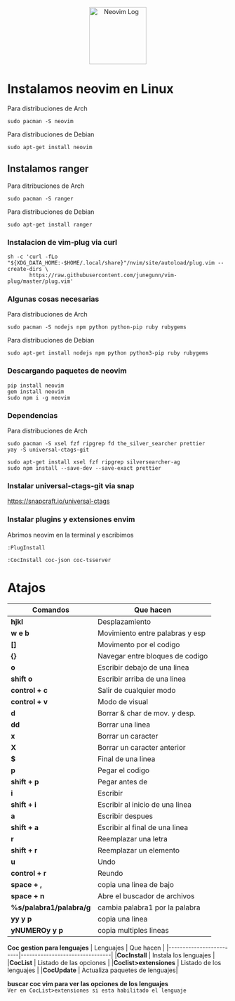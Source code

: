 <p align="center">
  <a href="https://neovim.io/">
    <img alt="Neovim Log" src="https://upload.wikimedia.org/wikipedia/commons/4/4f/Neovim-logo.svg" height="130" />
  </a>
</p>
       
              
# Instalamos neovim en Linux

Para distribuciones de Arch
```
sudo pacman -S neovim
```

Para distribuciones de Debian
```
sudo apt-get install neovim
```

## Instalamos ranger

Para ditribuciones de Arch
```
sudo pacman -S ranger
```
Para distribuciones de Debian
```
sudo apt-get install ranger
```

### Instalacion de vim-plug via curl

```
sh -c 'curl -fLo "${XDG_DATA_HOME:-$HOME/.local/share}"/nvim/site/autoload/plug.vim --create-dirs \
       https://raw.githubusercontent.com/junegunn/vim-plug/master/plug.vim'
```

### Algunas cosas necesarias

Para distribuciones de Arch
```
sudo pacman -S nodejs npm python python-pip ruby rubygems
```
Para distribuciones de Debian
```
sudo apt-get install nodejs npm python python3-pip ruby rubygems
```

### Descargando paquetes de neovim

```
pip install neovim
gem install neovim
sudo npm i -g neovim
```

### Dependencias 

Para distribuciones de Arch
``` 
sudo pacman -S xsel fzf ripgrep fd the_silver_searcher prettier 
yay -S universal-ctags-git 
``` 
```
sudo apt-get install xsel fzf ripgrep silversearcher-ag
sudo npm install --save-dev --save-exact prettier
```
### Instalar universal-ctags-git via snap
https://snapcraft.io/universal-ctags

### Instalar plugins y extensiones envim
Abrimos neovim en la terminal y escribimos
```
:PlugInstall
```
```
:CocInstall coc-json coc-tsserver
```
# Atajos

| Comandos                | Que hacen                      | 
|-------------------------|--------------------------------|
|**hjkl**               	| Desplazamiento                 |
|**w e b**                | Movimiento entre palabras y esp|
|**[]**                   | Movimento por el codigo        |
|**{}**                   | Navegar entre bloques de codigo|
|**o**                  	| Escribir debajo de una linea   |
|**shift o**              | Escribir arriba de una linea   |
|**control + c**          | Salir de cualquier modo        |
|**control + v**          | Modo de visual                 |
|**d**                  	| Borrar & char de mov. y desp.  |
|**dd**                  	| Borrar una linea               |
|**x**                  	| Borrar un caracter             |
|**X**                  	| Borrar un caracter anterior    |
|**$**                  	| Final de una linea             |
|**p**                    | Pegar el codigo                |
|**shift + p**          	| Pegar antes de                 |
|**i**                    | Escribir                       |
|**shift + i**           	| Escribir al inicio de una linea|
|**a**                    | Escribir despues               |
|**shift + a**            | Escribir al final de una linea |
|**r**                    | Reemplazar una letra           |
|**shift + r**            | Reemplazar un elemento         |
|**u**                    | Undo                           |
|**control + r**          | Reundo                         |
|**space + ,**            | copia una linea de bajo        |
|**space + n**            | Abre el buscador de archivos   |
|**%s/palabra1/palabra/g**| cambia palabra1 por la palabra |
|**yy y p**               | copia una linea                | 
|**yNUMEROy y p**         | copia multiples lineas         |

**Coc gestion para lenguajes**
| Lenguajes               | Que hacen                      |
|-------------------------|--------------------------------|
|**CocInstall**           | Instala los lenguajes          |
|**CocList**              | Listado de las opciones        |
|**Coclist>extensiones**  | Listado de los lenguajes       |
|**CocUpdate**            | Actualiza paquetes de lenguajes|

**buscar coc vim para ver las opciones de los lenguajes**
</br>
`Ver en CocList>extensiones si esta habilitado el lenguaje`

